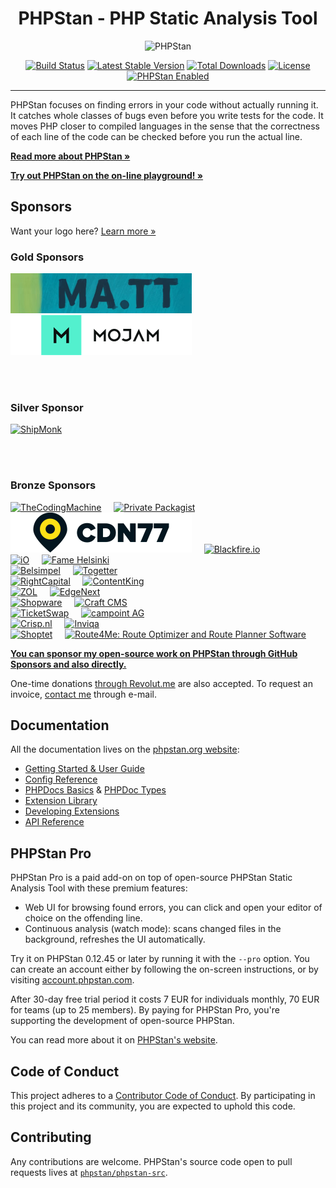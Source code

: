 <h1 align="center">PHPStan - PHP Static Analysis Tool</h1>

<p align="center">
	<img src="https://i.imgur.com/WaRKPlC.png" alt="PHPStan" width="300" height="300">
</p>

<p align="center">
	<a href="https://github.com/phpstan/phpstan/actions"><img src="https://github.com/phpstan/phpstan/workflows/Tests/badge.svg" alt="Build Status"></a>
	<a href="https://packagist.org/packages/phpstan/phpstan"><img src="https://poser.pugx.org/phpstan/phpstan/v/stable" alt="Latest Stable Version"></a>
	<a href="https://packagist.org/packages/phpstan/phpstan/stats"><img src="https://poser.pugx.org/phpstan/phpstan/downloads" alt="Total Downloads"></a>
	<a href="https://choosealicense.com/licenses/mit/"><img src="https://poser.pugx.org/phpstan/phpstan/license" alt="License"></a>
	<a href="https://phpstan.org/"><img src="https://img.shields.io/badge/PHPStan-enabled-brightgreen.svg?style=flat" alt="PHPStan Enabled"></a>
</p>

------

PHPStan focuses on finding errors in your code without actually running it. It catches whole classes of bugs
even before you write tests for the code. It moves PHP closer to compiled languages in the sense that the correctness of each line of the code
can be checked before you run the actual line.

**[Read more about PHPStan »](https://phpstan.org/)**

**[Try out PHPStan on the on-line playground! »](https://phpstan.org/try)**

## Sponsors

Want your logo here? [Learn more »](https://phpstan.org/sponsor)

### Gold Sponsors

<a href="https://ma.tt/"><img src="website/src/images/sponsor/matt.png" alt="Matt Mullenweg" width="290" height="64"></a>
<a href="https://mojam.co/"><img src="website/src/images/sponsor/mojam.png" alt="Mojam" width="290" height="64"></a>

<br><br>

### Silver Sponsor

<a href="https://www.startupjobs.cz/startup/shipmonk"><img src="website/src/images/sponsor/shipmonk.jpg" alt="ShipMonk" width="290" height="64"></a>

<br><br>

### Bronze Sponsors

<a href="https://coders.thecodingmachine.com/phpstan"><img src="website/src/images/sponsor/tcm.png" alt="TheCodingMachine" width="247" height="64"></a>
&nbsp;&nbsp;&nbsp;
<a href="https://packagist.com/?utm_source=phpstan&utm_medium=readme&utm_campaign=sponsorlogo"><img src="website/src/images/sponsor/packagist.png" alt="Private Packagist" width="283" height="64"></a>
<br>
<a href="https://www.cdn77.com/"><img src="website/src/images/sponsor/cdn77.png" alt="CDN77" width="290" height="64"></a>
&nbsp;&nbsp;&nbsp;
<a href="https://blackfire.io/docs/introduction?utm_source=phpstan&utm_medium=github_readme&utm_campaign=logo"><img src="website/src/images/sponsor/blackfire.png" alt="Blackfire.io" width="254" height="64"></a>
<br>
<a href="https://www.iodigital.com/"><img src="website/src/images/sponsor/io.png" alt="iO" width="254" height="65"></a>
&nbsp;&nbsp;&nbsp;
<a href="https://www.fame.fi/"><img src="website/src/images/sponsor/fame.png" alt="Fame Helsinki" width="283" height="64"></a>
<br>
<a href="https://werkenbijbelsimpel.nl/en/about-us/"><img src="website/src/images/sponsor/belsimpel.png" alt="Belsimpel" width="284" height="64"></a>
&nbsp;&nbsp;&nbsp;
<a href="https://togetter.com/"><img src="website/src/images/sponsor/togetter.png" alt="Togetter" width="283" height="64"></a>
<br>
<a href="https://join.rightcapital.com/?utm_source=phpstan&utm_medium=github&utm_campaign=sponsorship"><img src="website/src/images/sponsor/rightcapital.png" alt="RightCapital" width="283" height="64"></a>
&nbsp;&nbsp;&nbsp;
<a href="https://www.contentkingapp.com/?ref=php-developer&utm_source=phpstan&utm_medium=referral&utm_campaign=sponsorship"><img src="website/src/images/sponsor/contentking.png" alt="ContentKing" width="283" height="64"></a>
<br>
<a href="https://zol.fr?utm_source=phpstan"><img src="website/src/images/sponsor/zol.png" alt="ZOL" width="283" height="64"></a>
&nbsp;&nbsp;&nbsp;
<a href="https://www.edgenext.com/"><img src="website/src/images/sponsor/edgenext.png" alt="EdgeNext" width="283" height="64"></a>
<br>
<a href="https://www.shopware.com/en/"><img src="website/src/images/sponsor/shopware.png" alt="Shopware" width="284" height="64"></a>
&nbsp;&nbsp;&nbsp;
<a href="https://craftcms.com/"><img src="website/src/images/sponsor/craftcms.png" alt="Craft CMS" width="283" height="64"></a>
<br>
<a href="https://jobs.ticketswap.com/"><img src="website/src/images/sponsor/ticketswap.png" alt="TicketSwap" width="269" height="64"></a>
&nbsp;&nbsp;&nbsp;
<a href="https://www.campoint.net/"><img src="website/src/images/sponsor/campoint.png" alt="campoint AG" width="283" height="64"></a>
<br>
<a href="https://www.crisp.nl/"><img src="website/src/images/sponsor/crisp.png" alt="Crisp.nl" width="283" height="64"></a>
&nbsp;&nbsp;&nbsp;
<a href="https://inviqa.com/"><img src="website/src/images/sponsor/inviqa.png" alt="Inviqa" width="254" height="65"></a>
<br>
<a href="https://www.shoptet.cz/"><img src="website/src/images/sponsor/shoptet.png" alt="Shoptet" width="283" height="64"></a>
&nbsp;&nbsp;&nbsp;
<a href="https://route4me.com/"><img src="website/src/images/sponsor/route4me.png" alt="Route4Me: Route Optimizer and Route Planner Software" width="283" height="64"></a>


[**You can sponsor my open-source work on PHPStan through GitHub Sponsors and also directly.**](https://phpstan.org/sponsor)

One-time donations [through Revolut.me](https://revolut.me/ondrejmirtes) are also accepted. To request an invoice, [contact me](mailto:ondrej@mirtes.cz) through e-mail.

## Documentation

All the documentation lives on the [phpstan.org website](https://phpstan.org/):

* [Getting Started & User Guide](https://phpstan.org/user-guide/getting-started)
* [Config Reference](https://phpstan.org/config-reference)
* [PHPDocs Basics](https://phpstan.org/writing-php-code/phpdocs-basics) & [PHPDoc Types](https://phpstan.org/writing-php-code/phpdoc-types)
* [Extension Library](https://phpstan.org/user-guide/extension-library)
* [Developing Extensions](https://phpstan.org/developing-extensions/extension-types)
* [API Reference](https://apiref.phpstan.org/)

## PHPStan Pro

PHPStan Pro is a paid add-on on top of open-source PHPStan Static Analysis Tool with these premium features:

* Web UI for browsing found errors, you can click and open your editor of choice on the offending line.
* Continuous analysis (watch mode): scans changed files in the background, refreshes the UI automatically.

Try it on PHPStan 0.12.45 or later by running it with the `--pro` option. You can create an account either by following the on-screen instructions, or by visiting [account.phpstan.com](https://account.phpstan.com/).

After 30-day free trial period it costs 7 EUR for individuals monthly, 70 EUR for teams (up to 25 members). By paying for PHPStan Pro, you're supporting the development of open-source PHPStan.

You can read more about it on [PHPStan's website](https://phpstan.org/blog/introducing-phpstan-pro).

## Code of Conduct

This project adheres to a [Contributor Code of Conduct](https://github.com/phpstan/phpstan/blob/master/CODE_OF_CONDUCT.md). By participating in this project and its community, you are expected to uphold this code.

## Contributing

Any contributions are welcome. PHPStan's source code open to pull requests lives at [`phpstan/phpstan-src`](https://github.com/phpstan/phpstan-src).

